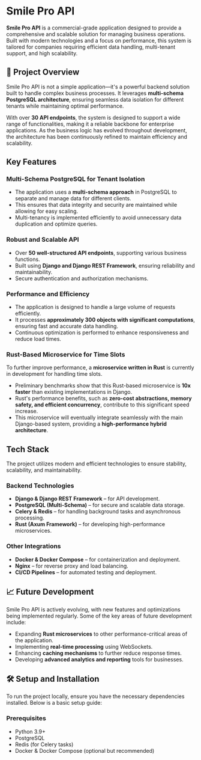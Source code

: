 # Smile Pro API  

**Smile Pro API** is a commercial-grade application designed to provide a comprehensive and scalable solution for managing business operations. Built with modern technologies and a focus on performance, this system is tailored for companies requiring efficient data handling, multi-tenant support, and high scalability.  

## 🚀 Project Overview  

Smile Pro API is not a simple application—it's a powerful backend solution built to handle complex business processes. It leverages **multi-schema PostgreSQL architecture**, ensuring seamless data isolation for different tenants while maintaining optimal performance.  

With over **30 API endpoints**, the system is designed to support a wide range of functionalities, making it a reliable backbone for enterprise applications. As the business logic has evolved throughout development, the architecture has been continuously refined to maintain efficiency and scalability.  

##  Key Features  

### **Multi-Schema PostgreSQL for Tenant Isolation**  
- The application uses a **multi-schema approach** in PostgreSQL to separate and manage data for different clients.  
- This ensures that data integrity and security are maintained while allowing for easy scaling.  
- Multi-tenancy is implemented efficiently to avoid unnecessary data duplication and optimize queries.  

### **Robust and Scalable API**  
- Over **50 well-structured API endpoints**, supporting various business functions.  
- Built using **Django and Django REST Framework**, ensuring reliability and maintainability.  
- Secure authentication and authorization mechanisms.  

### **Performance and Efficiency**  
- The application is designed to handle a large volume of requests efficiently.  
- It processes **approximately 300 objects with significant computations**, ensuring fast and accurate data handling.  
- Continuous optimization is performed to enhance responsiveness and reduce load times.  

### **Rust-Based Microservice for Time Slots**  
To further improve performance, a **microservice written in Rust** is currently in development for handling time slots.  

- Preliminary benchmarks show that this Rust-based microservice is **10x faster** than existing implementations in Django.  
- Rust's performance benefits, such as **zero-cost abstractions, memory safety, and efficient concurrency**, contribute to this significant speed increase.  
- This microservice will eventually integrate seamlessly with the main Django-based system, providing a **high-performance hybrid architecture**.  

## Tech Stack  

The project utilizes modern and efficient technologies to ensure stability, scalability, and maintainability.  

### Backend Technologies  
- **Django & Django REST Framework** – for API development.  
- **PostgreSQL (Multi-Schema)** – for secure and scalable data storage.  
- **Celery & Redis** – for handling background tasks and asynchronous processing.  
- **Rust (Axum Framework)** – for developing high-performance microservices.  

### Other Integrations  
- **Docker & Docker Compose** – for containerization and deployment.  
- **Nginx** – for reverse proxy and load balancing.  
- **CI/CD Pipelines** – for automated testing and deployment.  

## 📈 Future Development  

Smile Pro API is actively evolving, with new features and optimizations being implemented regularly. Some of the key areas of future development include:  

- Expanding **Rust microservices** to other performance-critical areas of the application.  
- Implementing **real-time processing** using WebSockets.  
- Enhancing **caching mechanisms** to further reduce response times.  
- Developing **advanced analytics and reporting** tools for businesses.  

## 🛠️ Setup and Installation  

To run the project locally, ensure you have the necessary dependencies installed. Below is a basic setup guide:  

### Prerequisites  
- Python 3.9+  
- PostgreSQL  
- Redis (for Celery tasks)  
- Docker & Docker Compose (optional but recommended)  
